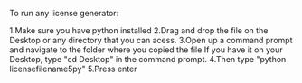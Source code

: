 To run any license generator:

1.Make sure you have python installed
2.Drag and drop the file on the Desktop or any directory that you can acess.
3.Open up a command prompt and navigate to the folder where you copied the file.If you have it on your Desktop, type "cd Desktop" in the command prompt.
4.Then type "python licensefilename5py"
5.Press enter
